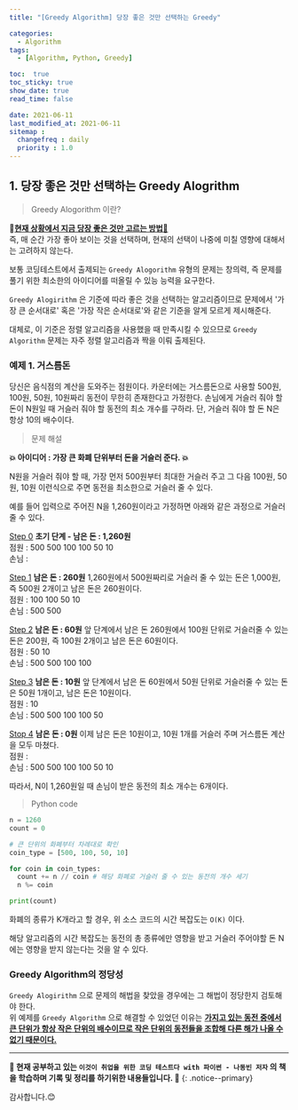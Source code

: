```yaml
---
title: "[Greedy Algorithm] 당장 좋은 것만 선택하는 Greedy"

categories:
  - Algorithm
tags:
  - [Algorithm, Python, Greedy]

toc:  true
toc_sticky: true
show_date: true
read_time: false

date: 2021-06-11
last_modified_at: 2021-06-11
sitemap :
  changefreq : daily
  priority : 1.0
---
```

## 1. 당장 좋은 것만 선택하는 Greedy Alogrithm

> Greedy Alogorithm 이란?  

**📌<u>현재 상황에서 지금 당장 좋은 것만 고르는 방법📌</u>**  
즉, 매 순간 가장 좋아 보이는 것을 선택하며, 현재의 선택이 나중에 미칠 영향에 대해서는 고려하지 않는다.  

보통 코딩테스트에서 출제되는 `Greedy Alogorithm` 유형의 문제는 창의력, 즉 문제를 풀기 위한 최소한의 아이디어를 떠올릴 수 있능 능력을 요구한다.  

`Greedy Alogirithm` 은 기준에 따라 좋은 것을 선택하는 알고리즘이므로 문제에서 '가장 큰 순서대로' 혹은 '가장 작은 순서대로'와 같은 기준을 알게 모르게 제시해준다.  

대체로, 이 기준은 정렬 알고리즘을 사용했을 때 만족시킬 수 있으므로 `Greedy Algorithm` 문제는 자주 정렬 알고리즘과 짝을 이뤄 출제된다.  

### 예제 1. 거스름돈  
당신은 음식점의 계산을 도와주는 점원이다. 카운터에는 거스름돈으로 사용할 500원, 100원, 50원, 10원짜리 동전이 무한히 존재한다고 가정한다. 손님에게 거슬러 줘야 할 돈이 N원일 때 거슬러 줘야 할 동전의 최소 개수를 구하라. 단, 거슬러 줘야 할 돈 N은 항상 10의 배수이다.  

> 문제 해설  

**💥 아이디어 : 가장 큰 화폐 단위부터 돈을 거슬러 준다. 💥</u>**  

N원을 거슬러 줘야 할 때, 가장 먼저 500원부터 최대한 거슬러 주고 그 다음 100원, 50원, 10원 이런식으로 주면 동전을 최소한으로 거슬러 줄 수 있다.  

예를 들어 입력으로 주어진 N을 1,260원이라고 가정하면 아래와 같은 과정으로 거슬러 줄 수 있다.  

<u>Step 0</u> **초기 단계 - 남은 돈 : 1,260원**  
점원 : 500 500 100 100 50 10  
손님 :  

<u>Step 1</u> **남은 돈 : 260원** 1,260원에서 500원짜리로 거슬러 줄 수 있는 돈은 1,000원, 즉 500원 2개이고 남은 돈은 260원이다.  
점원 : 100 100 50 10  
손님 : 500 500  

<u>Step 2</u> **남은 돈 : 60원** 앞 단계에서 남은 돈 260원에서 100원 단위로 거슬러줄 수 있는 돈은 200원, 즉 100원 2개이고 남은 돈은 60원이다.  
점원 : 50 10  
손님 : 500 500 100 100  

<u>Step 3</u> **남은 돈 : 10원** 앞 단계에서 남은 돈 60원에서 50원 단위로 거슬러줄 수 있는 돈은 50원 1개이고, 남은 돈은 10원이다.  
점원 : 10  
손님 : 500 500 100 100 50  

<u>Stop 4</u> **남은 돈 : 0원** 이제 남은 돈은 10원이고, 10원 1개를 거슬러 주며 거스름돈 계산을 모두 마쳤다.  
점원 :  
손님 : 500 500 100 100 50 10  

따라서, N이 1,260원일 때 손님이 받은 동전의 최소 개수는 6개이다.  

> Python code  

```python
n = 1260
count = 0

# 큰 단위의 화폐부터 차례대로 확인
coin_type = [500, 100, 50, 10]

for coin in coin_types:
  count += n // coin # 해당 화폐로 거슬러 줄 수 있는 동전의 개수 세기
  n %= coin

print(count)
```  

화폐의 종류가 K개라고 할 경우, 위 소스 코드의 시간 복잡도는 `O(K)` 이다.  

해당 알고리즘의 시간 복잡도는 동전의 총 종류에만 영향을 받고 거슬러 주어야할 돈 N에는 영향을 받지 않는다는 것을 알 수 있다.  

### Greedy Algorithm의 정당성  
`Greedy Alogirithm` 으로 문제의 해법을 찾았을 경우에는 그 해법이 정당한지 검토해야 한다.  
위 예제를 `Greedy Algorithm` 으로 해결할 수 있었던 이유는 **<u>가지고 있는 동전 중에서 큰 단위가 항상 작은 단위의 배수이므로 작은 단위의 동전들을 조합해 다른 해가 나올 수 없기 때문이다.</u>**  


---
**🐢 현재 공부하고 있는 `이것이 취업을 위한 코딩 테스트다 with 파이썬 - 나동빈 저자` 의 책을 학습하며 기록 및 정리를 하기위한 내용들입니다. 🐢**
{: .notice--primary}   

감사합니다.😊
